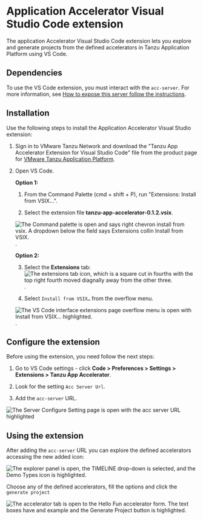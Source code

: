 # Application Accelerator Visual Studio Code extension

The application Accelerator Visual Studio Code extension lets you explore and generate projects
from the defined accelerators in Tanzu Application Platform using VS Code.

## <a id="dependencies"></a> Dependencies

To use the VS Code extension, you must interact with the `acc-server`. For more
information, see [How to expose this server follow the instructions](../cli-plugins/accelerator/overview.md#server-api-connections).

## <a id="vs-code-app-accel-install"></a> Installation

Use the following steps to install the Application Accelerator Visual Studio extension:

1. Sign in to VMware Tanzu Network and download the "Tanzu App Accelerator Extension for Visual Studio Code" file from the product page for [VMware Tanzu Application Platform](https://network.tanzu.vmware.com/products/tanzu-application-platform).

2. Open VS Code.

    **Option 1:**

    1. From the Command Palette (cmd + shift + P), run "Extensions: Install from VSIX...".

    2. Select the extension file **tanzu-app-accelerator-0.1.2.vsix**.

    ![The Command palette is open and says right chevron install from vsix. A dropdown below the field says Extensions collin Install from VSIX.](../images/vscode-install1.png).

    **Option 2:**

    3. Select the **Extensions** tab: ![The extensions tab icon, which is a square cut in fourths with the top right fourth moved diagnally away from the other three.](../images/vscode-install2.png).

    4. Select `Install from VSIX…` from the overflow menu.

    ![The VS Code interface extensions page overflow menu is open with Install from VSIX... highlighted.](../images/vscode-install3.png).

## <a id="configure-the-extention"></a> Configure the extension

Before using the extension, you need follow the next steps:

1. Go to VS Code settings - click **Code > Preferences > Settings > Extensions > Tanzu App Accelerator**.

2. Look for the setting `Acc Server Url`.

3. Add the `acc-server` URL.

![The Server Configure Setting page is open with the acc server URL highlighted](../images/acc-server-config.png)

## <a id="using-the-extension"></a> Using the extension

After adding the `acc-server` URL you can explore the defined accelerators
accessing the new added icon:

![The explorer panel is open, the TIMELINE drop-down is selected, and the Demo Types icon is highlighted.](../images/app-accelerators-vscode-icon.png)

Choose any of the defined accelerators, fill the options and click  the `generate project`

![The accelerator tab is open to the Hello Fun accelerator form. The text boxes have and example and the Generate Project button is highlighted.](../images/acc-form.png)
